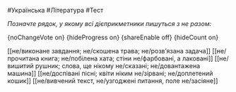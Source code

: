 #Українська #Література #Тест

*Позначте рядок, у якому всі дієприкметники пишуться з не разом:*

{noChangeVote on}
{hideProgress on}
{shareEnable off}
{hideCount on}

[[не/виконане завдання; не/скошена трава; не/розв’язана задача]]
[[не/прочитана книга; не/побілена хата; стіни не/фарбовані, а лаковані]]
[[не/вишитий рушник; слова, ще нікому не/сказані; не/довантажена машина]]
[[не/доспівані пісні; квіти ніким не/зірвані; не/доплетений кошик]]
[[не/вивчений текст, не/узгоджені питання, поле не/засіяне]]
